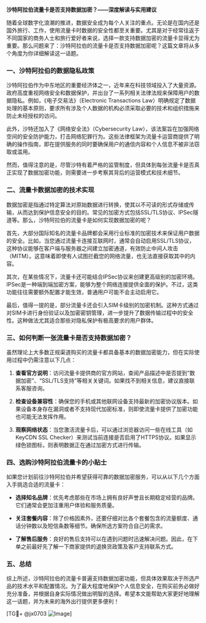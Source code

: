 **沙特阿拉伯流量卡是否支持数据加密？——深度解读与实用建议**

随着全球数字化浪潮的推进，数据安全成为每个人关注的重点。无论是在国内还是国外旅行、工作，使用流量卡时数据的安全性都至关重要。尤其是对于经常往返于不同国家的商务人士和旅行爱好者来说，选择一款支持数据加密的流量卡显得尤为重要。那么问题来了：沙特阿拉伯的流量卡是否支持数据加密呢？这篇文章将从多个角度为你详细解读这一话题。

### 一、沙特阿拉伯的数据隐私政策

沙特阿拉伯作为中东地区的重要经济体之一，近年来在科技领域投入了大量资源。政府高度重视网络安全和数据保护，并出台了一系列相关法律法规来保障用户的数据隐私。例如，《电子交易法》（Electronic Transactions Law）明确规定了数据处理的基本原则，要求所有涉及个人数据的机构必须采取必要的技术和组织措施来防止未经授权的访问。

此外，沙特还加入了《网络安全法》（Cybersecurity Law），该法案旨在加强网络空间的安全防护能力，打击网络犯罪行为。这些法律框架为流量卡运营商提供了明确的操作指南，即在提供服务的同时要确保用户的通信内容和个人信息不被非法窃取或滥用。

然而，值得注意的是，尽管沙特有着严格的监管制度，但具体到每张流量卡是否真正实现了数据加密功能，则需要进一步考察其背后的运营模式和技术细节。

### 二、流量卡数据加密的技术实现

数据加密是指通过特定算法对原始数据进行转换，使其以不可读的形式存储或传输，从而达到保护信息安全的目的。常见的加密方式包括SSL/TLS协议、IPSec隧道等。那么，沙特阿拉伯的流量卡是如何实现数据加密的呢？

首先，大部分国际知名的流量卡品牌都会采用行业标准的加密技术来保证用户数据的安全。比如，当您通过流量卡连接互联网时，通常会自动启用SSL/TLS协议，这种协议能够在客户端与服务器之间建立加密通道，有效防止中间人攻击（MITM）。这意味着即使有人试图拦截您的网络流量，也无法直接获取其中的内容。

其次，在某些情况下，流量卡还可能结合IPSec协议来创建更高级别的加密环境。IPSec是一种端到端加密方案，能够为整个网络连接提供全面的保护。不过，这类功能往往需要额外配置才能生效，普通用户可能不会主动启用它。

最后，值得一提的是，部分流量卡还会引入SIM卡级别的加密机制。这种方式通过对SIM卡进行身份验证以及加密密钥管理，进一步提升了数据传输过程中的安全性。这种做法尤其适合那些对隐私保护有极高要求的用户群体。

### 三、如何判断一张流量卡是否支持数据加密？

虽然理论上大多数正规渠道购买的流量卡都具备基本的数据加密能力，但在实际使用过程中仍需注意以下几点：

1. **查看官方说明**：访问流量卡提供商的官方网站，查阅产品描述中是否提到“数据加密”、“SSL/TLS支持”等相关关键词。如果找不到相关信息，建议直接联系客服咨询。

2. **检查设备兼容性**：确保您的手机或其他联网设备支持最新的加密协议版本。如果设备本身存在漏洞或者不支持现代加密标准，则即使流量卡提供了加密功能也可能无法发挥作用。

3. **观察网络状态**：当您激活流量卡后，可以通过浏览器访问一些在线工具（如KeyCDN SSL Checker）来测试当前连接是否启用了HTTPS协议。如果显示绿色锁图标，则表明数据正在通过加密方式进行传输。

### 四、选购沙特阿拉伯流量卡的小贴士

如果您计划前往沙特阿拉伯并希望获得可靠的数据加密服务，可以从以下几个方面入手挑选合适的流量卡：

- **选择知名品牌**：优先考虑那些在市场上拥有良好声誉且长期稳定经营的品牌。它们通常会更加注重用户体验和服务质量。
  
- **关注套餐内容**：除了价格因素外，还要仔细对比各个套餐包含的流量额度、通话分钟数以及短信条数等细节。确保所选方案符合自己的需求。

- **了解售后服务**：良好的售后支持可以在遇到问题时迅速解决问题。因此，在下单之前最好先了解一下商家提供的退换货政策及客户支持联系方式。

### 五、总结

综上所述，沙特阿拉伯的流量卡普遍支持数据加密功能，但具体效果取决于所选产品的技术水平和配置情况。为了最大程度地保护个人信息安全，在购买前务必做好充分准备，并根据自身实际情况做出明智的选择。希望本文能帮助大家更好地理解这一话题，并为未来的海外出行提供更多便利！

[TG💪+ @jx0703 ![Image](https://github.com/user-attachments/assets/dbca1d08-cadb-493c-b0ec-ad6f7a83f270)]